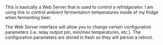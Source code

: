 This is basically a Web Server that is used to control a refridgerator. I am using this to control ambient fermentation temperatures inside of my fridge when fermenting beer.

The Web Server interface will allow you to change certain configuration parameters (i.e. relay output pin, min/max temperatures, etc.). The configuration parameters are stored in flash so they will persist a reboot.
